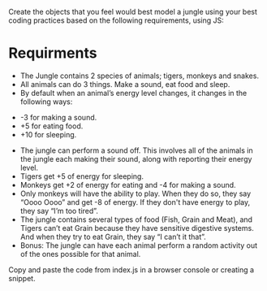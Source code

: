 Create the objects that you feel would best model a jungle using your best coding practices based on the following requirements, using JS:

# Requirments
- The Jungle contains 2 species of animals; tigers, monkeys and snakes.
- All animals can do 3 things. Make a sound, eat food and sleep.
- By default when an animal’s energy level changes, it changes in the following ways:
 * -3 for making a sound. 
 * +5 for eating food.
 * +10 for sleeping.
- The jungle can perform a sound off. This involves all of the animals in the jungle each making their sound, along with reporting their energy level.
- Tigers get +5 of energy for sleeping.
- Monkeys get +2 of energy for eating and -4 for making a sound.
- Only monkeys will have the ability to play. When they do so, they say “Oooo Oooo” and get -8 of energy. If they don't have energy to play, they say “I’m too tired”.
- The jungle contains several types of food (Fish, Grain and Meat), and Tigers can’t eat Grain because they have sensitive digestive systems. And when they try to eat Grain, they say “I can’t it that”.
- Bonus: The jungle can have each animal perform a random activity out of the ones possible for that animal.


Copy and paste the code from index.js in a browser console or creating a snippet.
